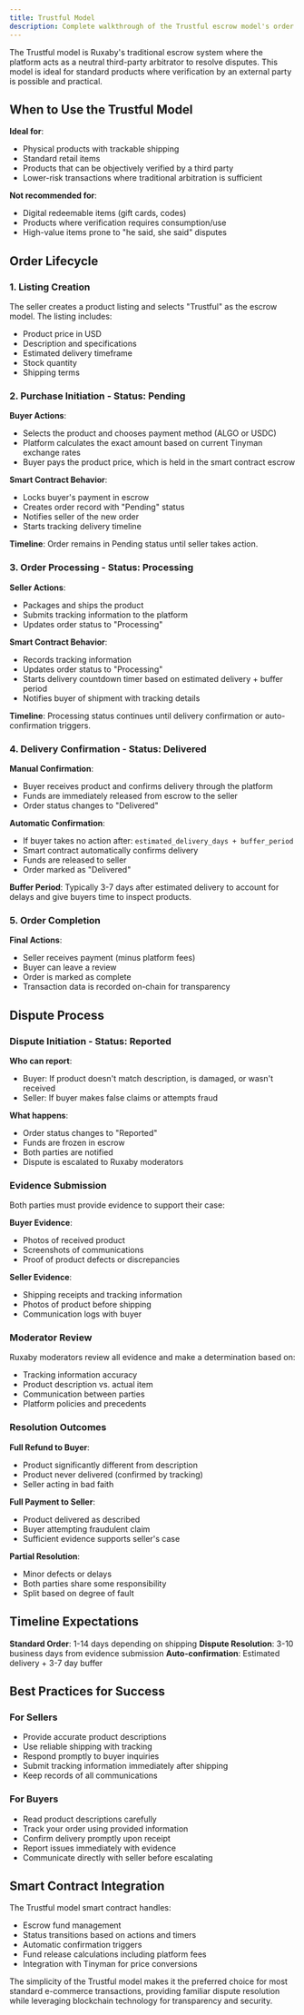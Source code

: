 ```yaml
---
title: Trustful Model
description: Complete walkthrough of the Trustful escrow model's order flow, status transitions, and dispute resolution process
---
```


The Trustful model is Ruxaby's traditional escrow system where the platform acts as a neutral third-party arbitrator to resolve disputes. This model is ideal for standard products where verification by an external party is possible and practical.

## When to Use the Trustful Model

**Ideal for**:
- Physical products with trackable shipping
- Standard retail items
- Products that can be objectively verified by a third party
- Lower-risk transactions where traditional arbitration is sufficient

**Not recommended for**:
- Digital redeemable items (gift cards, codes)
- Products where verification requires consumption/use
- High-value items prone to "he said, she said" disputes

## Order Lifecycle

### 1. Listing Creation

The seller creates a product listing and selects "Trustful" as the escrow model. The listing includes:
- Product price in USD
- Description and specifications
- Estimated delivery timeframe
- Stock quantity
- Shipping terms

### 2. Purchase Initiation - Status: **Pending**

**Buyer Actions**:
- Selects the product and chooses payment method (ALGO or USDC)
- Platform calculates the exact amount based on current Tinyman exchange rates
- Buyer pays the product price, which is held in the smart contract escrow

**Smart Contract Behavior**:
- Locks buyer's payment in escrow
- Creates order record with "Pending" status
- Notifies seller of the new order
- Starts tracking delivery timeline

**Timeline**: Order remains in Pending status until seller takes action.

### 3. Order Processing - Status: **Processing**

**Seller Actions**:
- Packages and ships the product
- Submits tracking information to the platform
- Updates order status to "Processing"

**Smart Contract Behavior**:
- Records tracking information
- Updates order status to "Processing"
- Starts delivery countdown timer based on estimated delivery + buffer period
- Notifies buyer of shipment with tracking details

**Timeline**: Processing status continues until delivery confirmation or auto-confirmation triggers.

### 4. Delivery Confirmation - Status: **Delivered**

**Manual Confirmation**:
- Buyer receives product and confirms delivery through the platform
- Funds are immediately released from escrow to the seller
- Order status changes to "Delivered"

**Automatic Confirmation**:
- If buyer takes no action after: `estimated_delivery_days + buffer_period`
- Smart contract automatically confirms delivery
- Funds are released to seller
- Order marked as "Delivered"

**Buffer Period**: Typically 3-7 days after estimated delivery to account for delays and give buyers time to inspect products.

### 5. Order Completion

**Final Actions**:
- Seller receives payment (minus platform fees)
- Buyer can leave a review
- Order is marked as complete
- Transaction data is recorded on-chain for transparency

## Dispute Process

### Dispute Initiation - Status: **Reported**

**Who can report**:
- Buyer: If product doesn't match description, is damaged, or wasn't received
- Seller: If buyer makes false claims or attempts fraud

**What happens**:
- Order status changes to "Reported"
- Funds are frozen in escrow
- Both parties are notified
- Dispute is escalated to Ruxaby moderators

### Evidence Submission

Both parties must provide evidence to support their case:

**Buyer Evidence**:
- Photos of received product
- Screenshots of communications
- Proof of product defects or discrepancies

**Seller Evidence**:
- Shipping receipts and tracking information
- Photos of product before shipping
- Communication logs with buyer

### Moderator Review

Ruxaby moderators review all evidence and make a determination based on:
- Tracking information accuracy
- Product description vs. actual item
- Communication between parties
- Platform policies and precedents

### Resolution Outcomes

**Full Refund to Buyer**:
- Product significantly different from description
- Product never delivered (confirmed by tracking)
- Seller acting in bad faith

**Full Payment to Seller**:
- Product delivered as described
- Buyer attempting fraudulent claim
- Sufficient evidence supports seller's case

**Partial Resolution**:
- Minor defects or delays
- Both parties share some responsibility
- Split based on degree of fault

## Timeline Expectations

**Standard Order**: 1-14 days depending on shipping
**Dispute Resolution**: 3-10 business days from evidence submission
**Auto-confirmation**: Estimated delivery + 3-7 day buffer

## Best Practices for Success

### For Sellers
- Provide accurate product descriptions
- Use reliable shipping with tracking
- Respond promptly to buyer inquiries
- Submit tracking information immediately after shipping
- Keep records of all communications

### For Buyers
- Read product descriptions carefully
- Track your order using provided information
- Confirm delivery promptly upon receipt
- Report issues immediately with evidence
- Communicate directly with seller before escalating

## Smart Contract Integration

The Trustful model smart contract handles:
- Escrow fund management
- Status transitions based on actions and timers
- Automatic confirmation triggers
- Fund release calculations including platform fees
- Integration with Tinyman for price conversions

The simplicity of the Trustful model makes it the preferred choice for most standard e-commerce transactions, providing familiar dispute resolution while leveraging blockchain technology for transparency and security.